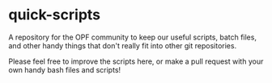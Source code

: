# quick-scripts

A repository for the OPF community to keep our useful scripts, batch files, and other handy things that don't really fit into other git repositories.

Please feel free to improve the scripts here, or make a pull request with your own handy bash files and scripts!
